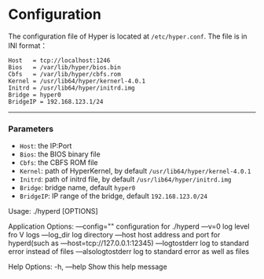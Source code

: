 # Configuration

The configuration file of Hyper is located at `/etc/hyper.conf`. The file is in INI format：

	Host   = tcp://localhost:1246
    Bios   = /var/lib/hyper/bios.bin
    Cbfs   = /var/lib/hyper/cbfs.rom
    Kernel = /usr/lib64/hyper/kernerl-4.0.1
    Initrd = /usr/lib64/hyper/initrd.img
    Bridge = hyper0
	BridgeIP = 192.168.123.1/24

---------------------------------------

### Parameters

- `Host`: the IP:Port 
- `Bios`: the BIOS binary file
- `Cbfs`: the CBFS ROM file
- `Kernel`: path of HyperKernel, by default `/usr/lib64/hyper/kernel-4.0.1`
- `Initrd`: path of initrd file, by default `/usr/lib64/hyper/initrd.img`
- `Bridge`: bridge name, default `hyper0`
- `BridgeIP`:  IP range of the bridge, default `192.168.123.0/24`

Usage:
  ./hyperd [OPTIONS]

Application Options:
  —config=""            configuration for ./hyperd
  —v=0                  log level fro V logs
  —log_dir              log directory
  —host                 host address and port for hyperd(such as —host=tcp://127.0.0.1:12345)
  —logtostderr          log to standard error instead of files
  —alsologtostderr      log to standard error as well as files

Help Options:
  -h, —help             Show this help message

